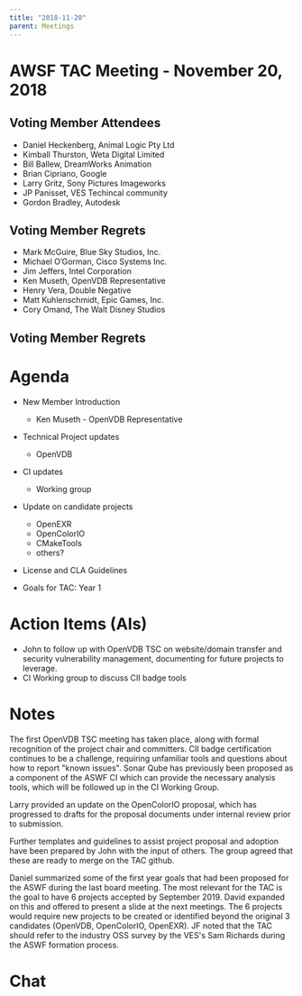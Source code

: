 ```yaml
---
title: "2018-11-20"
parent: Meetings
---
```

# AWSF TAC Meeting - November 20, 2018

## Voting Member Attendees

- Daniel Heckenberg, Animal Logic Pty Ltd
- Kimball Thurston, Weta Digital Limited
- Bill Ballew, DreamWorks Animation
- Brian Cipriano, Google
- Larry Gritz, Sony Pictures Imageworks
- JP Panisset, VES Techincal community
- Gordon Bradley, Autodesk

## Voting Member Regrets

- Mark McGuire, Blue Sky Studios, Inc.
- Michael O’Gorman, Cisco Systems Inc.
- Jim Jeffers, Intel Corporation
- Ken Museth, OpenVDB Representative
- Henry Vera, Double Negative
- Matt Kuhlenschmidt, Epic Games, Inc.
- Cory Omand, The Walt Disney Studios

## Voting Member Regrets

# Agenda

- New Member Introduction
  - Ken Museth - OpenVDB Representative

- Technical Project updates
  - OpenVDB

- CI updates
  - Working group

- Update on candidate projects
  - OpenEXR
  - OpenColorIO
  - CMakeTools
  - others?

- License and CLA Guidelines

- Goals for TAC: Year 1

# Action Items (AIs)

- John to follow up with OpenVDB TSC on website/domain transfer and security vulnerability management, documenting for future projects to leverage.
- CI Working group to discuss CII badge tools

# Notes

The first OpenVDB TSC meeting has taken place, along with formal recognition of the project chair and committers.  CII badge certification continues to be a challenge, requiring unfamiliar tools and questions about how to report "known issues".  Sonar Qube has previously been proposed as a component of the ASWF CI which can provide the necessary analysis tools, which will be followed up in the CI Working Group.

Larry provided an update on the OpenColorIO proposal, which has progressed to drafts for the proposal documents under internal review prior to submission.

Further templates and guidelines to assist project proposal and adoption have been prepared by John with the input of others.  The group agreed that these are ready to merge on the TAC github.

Daniel summarized some of the first year goals that had been proposed for the ASWF during the last board meeting.  The most relevant for the TAC is the goal to have 6 projects accepted by September 2019.  David expanded on this and offered to present a slide at the next meetings.  The 6 projects would require new projects to be created or identified beyond the original 3 candidates (OpenVDB, OpenColorIO, OpenEXR).  JF noted that the TAC should refer to the industry OSS survey by the VES's Sam Richards during the ASWF formation process.


# Chat
